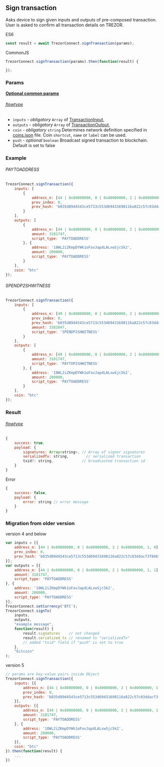 ## Sign transaction

Asks device to sign given
inputs and outputs of pre-composed transaction. User is asked to confirm all transaction
details on TREZOR.


ES6
```javascript
const result = await TrezorConnect.signTransaction(params);
```

CommonJS
```javascript
TrezorConnect.signTransaction(params).then(function(result) {

});
```

### Params 
[****Optional common params****](commonParams.md)
###### [flowtype](../../src/js/types/params.js#L137-L142)
* `inputs` - *obligatory* `Array` of [TransactionInput](../../src/js/types/trezor.js#L128-L139),
* `outputs` - *obligatory* `Array` of [TransactionOutput](../../src/js/types/trezor.js#L141-L153),
* `coin` - *obligatory* `string` Determines network definition specified in [coins.json](../../src/data/coins.json) file. Coin `shortcut`, `name` or `label` can be used.
* `push` - *optional* `boolean` Broadcast signed transaction to blockchain. Default is set to false

### Example
###### PAYTOADDRESS
```javascript
TrezorConnect.signTransaction({
    inputs: [
        {
            address_n: [44 | 0x80000000, 0 | 0x80000000, 2 | 0x80000000, 1, 0],
            prev_index: 0,
            prev_hash: 'b035d89d4543ce5713c553d69431698116a822c57c03ddacf3f04b763d1999ac'
        }
    ],
    outputs: [
        {
            address_n: [44 | 0x80000000, 0 | 0x80000000, 2 | 0x80000000, 1, 1],
            amount: 3181747,
            script_type: 'PAYTOADDRESS'
        }, {
            address: '18WL2iZKmpDYWk1oFavJapdLALxwSjcSk2',
            amount: 200000,
            script_type: 'PAYTOADDRESS'
        }
    ],
    coin: "btc"
});
```

###### SPENDP2SHWITNESS 
```javascript
TrezorConnect.signTransaction({
    inputs: [
        {
            address_n: [49 | 0x80000000, 0 | 0x80000000, 2 | 0x80000000, 1, 0],
            prev_index: 0,
            prev_hash: 'b035d89d4543ce5713c553d69431698116a822c57c03ddacf3f04b763d1999ac'
            amount: 3382047,
            script_type: 'SPENDP2SHWITNESS'
        }
    ],
    outputs: [
        {
            address_n: [49 | 0x80000000, 0 | 0x80000000, 2 | 0x80000000, 1, 1],
            amount: 3181747,
            script_type: 'PAYTOP2SHWITNESS'
        }, {
            address: '18WL2iZKmpDYWk1oFavJapdLALxwSjcSk2',
            amount: 200000,
            script_type: 'PAYTOADDRESS'
        }
    ],
    coin: "btc"
});
```



### Result
###### [flowtype](../../src/js/types/response.js#sign-transaction)
```javascript
{
    success: true,
    payload: {
        signatures: Array<string>, // Array of signer signatures
        serializedTx: string,        // serialized transaction
        txid?: string,             // broadcasted transaction id
    }
}
```
Error
```javascript
{
    success: false,
    payload: {
        error: string // error message
    }
}
```

### Migration from older version

version 4 and below
```javascript
var inputs = [{
    address_n: [44 | 0x80000000, 0 | 0x80000000, 2 | 0x80000000, 1, 0],
    prev_index: 0,
    prev_hash: 'b035d89d4543ce5713c553d69431698116a822c57c03ddacf3f04b763d1999ac'
}];
var outputs = [{
    address_n: [44 | 0x80000000, 0 | 0x80000000, 2 | 0x80000000, 1, 1],
    amount: 3181747,
    script_type: 'PAYTOADDRESS'
}, {
    address: '18WL2iZKmpDYWk1oFavJapdLALxwSjcSk2',
    amount: 200000,
    script_type: 'PAYTOADDRESS'
}];
TrezorConnect.setCurrency('BTC');
TrezorConnect.signTx(
    inputs,
    outputs,
    "example message",
    function(result) {
        result.signatures    // not changed
        result.serialized_tx // renamed to "serializedTx"
        // added "txid" field if "push" is set to true
    }, 
    "bitcoin"
);
```
version 5
```javascript
// params are key-value pairs inside Object
TrezorConnect.signTransaction({ 
    inputs: [{
        address_n: [44 | 0x80000000, 0 | 0x80000000, 2 | 0x80000000, 1, 0],
        prev_index: 0,
        prev_hash: 'b035d89d4543ce5713c553d69431698116a822c57c03ddacf3f04b763d1999ac'
    }],
    outputs: [{
        address_n: [44 | 0x80000000, 0 | 0x80000000, 2 | 0x80000000, 1, 1],
        amount: 3181747,
        script_type: 'PAYTOADDRESS'
    }, {
        address: '18WL2iZKmpDYWk1oFavJapdLALxwSjcSk2',
        amount: 200000,
        script_type: 'PAYTOADDRESS'
    }],
    coin: "btc"
}).then(function(result) {
    ...
})
```

